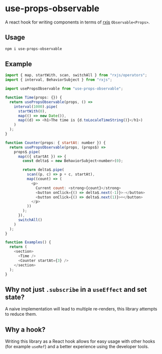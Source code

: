 # use-props-observable

A react hook for writing components in terms of [rxjs](https://github.com/ReactiveX/RxJS) `Observable<Props>`.

## Usage

```bash
npm i use-props-observable
```

## Example

```javascript
import { map, startWith, scan, switchAll } from "rxjs/operators";
import { interval, BehaviorSubject } from "rxjs";

import usePropsObservable from "use-props-observable";

function Time(props: {}) {
  return usePropsObservable(props, () =>
    interval(1000).pipe(
      startWith(0),
      map(() => new Date()),
      map((d) => <h1>The time is {d.toLocaleTimeString()}</h1>)
    )
  );
}

function Counter(props: { startAt: number }) {
  return usePropsObservable(props, (props$) =>
    props$.pipe(
      map(({ startAt }) => {
        const delta$ = new BehaviorSubject<number>(0);

        return delta$.pipe(
          scan((p, c) => p + c, startAt),
          map((count) => (
            <p>
              Current count: <strong>{count}</strong>
              <button onClick={() => delta$.next(-1)}>-</button>
              <button onClick={() => delta$.next(1)}>+</button>
            </p>
          ))
        );
      }),
      switchAll()
    )
  );
}

function Examples() {
  return (
    <section>
      <Time />
      <Counter startAt={3} />
    </section>
  );
}
```

## Why not just `.subscribe` in a `useEffect` and set state?

A naive implementation will lead to multiple re-renders, this library attempts to reduce them.

## Why a hook?

Writing this library as a React hook allows for easy usage with other hooks (for example `useRef`) and a better experience using the developer tools.

